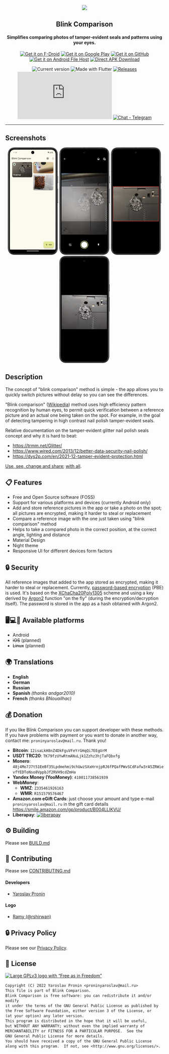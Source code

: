 <div align="center">

<p><img src="fastlane/metadata/android/en-US/images/icon.png" width="150"></p>
<h2><b>Blink Comparison</b></h2>
<h4>Simplifies comparing photos of tamper-evident seals and patterns using your eyes.</h4>

[<img alt="Get it on F-Droid" height="80" src="https://tachibanagenerallaboratories.github.io/images/badges/F-Droid/get-it-on.png">](https://f-droid.org/packages/org.proninyaroslav.blink_comparison)
[<img alt="Get it on Google Play" height="80" src="https://tachibanagenerallaboratories.github.io/images/badges/Google%20Play/google-play-badge.png">](https://play.google.com/store/apps/details?id=org.proninyaroslav.blink_comparison)
[<img alt="Get it on GitHub" height="80" src="https://tachibanagenerallaboratories.github.io/images/badges/GitHub/get-it-on-github.png">](https://github.com/proninyaroslav/blink-comparison/releases)
[<img alt="Get it on Android File Host" height="80" src="https://tachibanagenerallaboratories.github.io/images/badges/Android%20File%20Host/android-file-host-badge.png">](https://www.androidfilehost.com/?w=files&flid=331499)
[<img alt="Direct APK Download" height="80" src="https://tachibanagenerallaboratories.github.io/images/badges/Direct%20Download/direct-apk-download.png">](https://proninyaroslav.ru/mirror/blink_comparison)

![Current version](https://img.shields.io/github/release/proninyaroslav/blink-comparison.svg?logo=github)
![Made with Flutter](https://img.shields.io/badge/Made%20with-Flutter-blue.svg)
[![Releases](https://img.shields.io/github/downloads/proninyaroslav/blink-comparison/total.svg)](https://github.com/proninyaroslav/blink-comparison/releases)
[![Matrix Room](https://img.shields.io/matrix/blink_comparison:matrix.org?label=Matrix%20Room)](https://matrix.to/#/#blink_comparison:matrix.org)
[![Chat - Telegram](https://img.shields.io/badge/chat-Telegram-blue.svg)](https://t.me/blink_comparison)

</div>

----

## Screenshots

<div align="center">

[<img src="art/screenshots/s1.png" width=160>](art/screenshots/s1.png)
[<img src="art/screenshots/s2.png" width=160>](art/screenshots/s2.png)
[<img src="art/screenshots/s3.png" width=160>](art/screenshots/s3.png)
[<img src="art/screenshots/s4.png" width=160>](art/screenshots/s4.png)

</div>

## Description

The concept of "blink comparison" method is simple - the app allows you to quickly switch pictures without delay so you can see the differences.

"Blink comparison" ([Wikipedia](https://en.wikipedia.org/wiki/Blink_comparator)) method uses high efficiency pattern recognition by human eyes, to permit quick verification between a reference picture and an actual one being taken on the spot. For example, in the goal of detecting tampering in high contrast nail polish tamper-evident seals.

Relative documentation on the tamper-evident glitter nail polish seals concept and why it is hard to beat:
 - https://trmm.net/Glitter/
 - https://www.wired.com/2013/12/better-data-security-nail-polish/
 - https://dys2p.com/en/2021-12-tamper-evident-protection.html

[Use, see, change and share](https://en.wikipedia.org/wiki/Free_software); [with all](https://en.wikipedia.org/wiki/Copyleft).

## 📋 Features

 - Free and Open Source software (FOSS)
 - Support for various platforms and devices (currently Android only)
 - Add and store reference pictures in the app or take a photo on the spot; all pictures are encrypted, making it harder to steal or replacement
 - Compare a reference image with the one just taken using "blink comparison" method
 - Helps to take a compared photo in the correct position, at the correct angle, lighting and distance
 - Material Design
 - Night theme
 - Responsive UI for different devices form factors

## 🔒 Security

All reference images that added to the app stored as encrypted, making it harder to steal or replacement. Currently, [password-based encryption](http://www.crypto-it.net/eng/theory/pbe.html) (PBE) is used. It's based on the [XChaCha20Poly1305](https://www.cryptopp.com/wiki/XChaCha20Poly1305) scheme and using a key derived by [Argon2](https://en.wikipedia.org/wiki/Argon2) function "on the fly" (during the encryption/decryption itself). The password is stored in the app as a hash obtained with Argon2.

## 🖥️💻📱 Available platforms

 - Android
 - ~~iOS~~ (planned)
 - ~~Linux~~ (planned)

 ## 🌍 Translations

 - **English**
 - **German**
 - **Russian**
 - **Spanish** *(thanks andgar2010)*
 - **French** *(thanks BNouailhac)*

## 💰 Donation

If you like Blink Comparison you can support developer with these methods. If you have problems with payment or you want to donate in another way, contact me: `proninyaroslav@mail.ru`. Thank you!

 - **Bitcoin**: `12isaLkH8nZ4DkFguVFeYrGHqQi7EEgUrM `
 - **USDT TRC20**: `TK79fzUYwRtmANuLjk1Zzhz3hjTaFQbxfg`
 - **Monero**: `48j4Mo7J7t51EeBf35Lpdmehmi9chUwzSXxHrnjpRJ6fPQafPWvSCdFafw3rA5ZRWievfYEDToNso8VppbJf2RVH9cdZmHa`
 - **Yandex Money (YooMoney)**: `410011738561939`
 - **WebMoney**:
     - **WMZ**: `Z335461926163`
     - **WMR**: `R151579576467`
 - **Amazon.com eGift Cards**: just choose your amount and type e-mail `proninyaroslav@mail.ru`
in the gift card details https://smile.amazon.com/gp/product/B004LLIKVU/
 - **Liberapay**: [![liberapay](https://liberapay.com/assets/widgets/donate.svg)](https://liberapay.com/proninyaroslav/donate)

## ⚙️ Building

Please see [BUILD.md](BUILD.md)

## 🎉 Contributing

Please see [CONTRIBUTING.md](CONTRIBUTING.md)

#### Developers

* [Yaroslav Pronin](https://github.com/proninyaroslav)

#### Logo

* [Ramy (@rshirwan)](https://t.me/rshirwan)

## 🔒 Privacy Policy

Please see our [Privacy Policy](PRIVACY.md).

## 📄 License

[![Large GPLv3 logo with “Free as in Freedom”](https://www.gnu.org/graphics/gplv3-with-text-136x68.png)](http://www.gnu.org/licenses/gpl-3.0.en.html)

    Copyright (C) 2022 Yaroslav Pronin <proninyaroslav@mail.ru>
    This file is part of Blink Comparison.
    Blink Comparison is free software: you can redistribute it and/or modify
    it under the terms of the GNU General Public License as published by
    the Free Software Foundation, either version 3 of the License, or
    (at your option) any later version.
    This program is distributed in the hope that it will be useful,
    but WITHOUT ANY WARRANTY; without even the implied warranty of
    MERCHANTABILITY or FITNESS FOR A PARTICULAR PURPOSE.  See the
    GNU General Public License for more details.
    You should have received a copy of the GNU General Public License
    along with this program.  If not, see <http://www.gnu.org/licenses/>.

